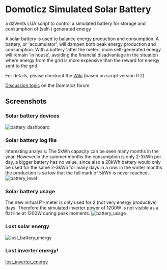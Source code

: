 # Domoticz Simulated Solar Battery
a dzVents LUA script to control a simulated battery for storage and consumption of (self-) generated energy

A solar battery is used to balance energy production and consumption. A battery, or 'accumulator', will dampen both peak energy production and consumption. With a battery 'after the meter', more self-generated energy will remain 'in house', avoiding the financial disadvantage in the situation where energy from the grid is more expensive than the reward for energy sent to the grid.

For details, please checkout the [Wiki](https://github.com/jakenl/domoticz_solarbattery/wiki/Home) (based on script version 0.2)

[Discussion topic](https://www.domoticz.com/forum/viewtopic.php?f=61&t=19971&sid=d140c22fef203ab0d38f86dcb2d26c16) on the Domoticz forum

## Screenshots
### Solar battery devices
![battery_dashboard](https://user-images.githubusercontent.com/16058266/115231644-16467200-a116-11eb-863b-c5eb4ff9d6e5.PNG)

### Solar battery log file
Interesting analysis: The 5kWh capacity can be seen many months in the year. However,in the summer months the consumption is only 2-3kWh per day, a bigger battery has no value, since also a 20kWh battery would only be used for the same 2-3kWh for many days in a row. in the winter months the production is so low that the full mark of 5kWh is never reached.
![battery_level](https://user-images.githubusercontent.com/16058266/115231700-265e5180-a116-11eb-926a-1cd0f1709aca.PNG)

### Solar battery usage
The new virtual P1-meter is only used for 2 (not very energy productive) days. Therefore the simulated inverter power of 1200W is not visible as a flat line at 1200W during peak moments. 
![battery_usage](https://user-images.githubusercontent.com/16058266/115231744-35dd9a80-a116-11eb-8764-0c65a344c932.PNG)

### Lost solar energy
![lost_battery_energy](https://user-images.githubusercontent.com/16058266/115231770-3f670280-a116-11eb-9ea4-c61a68578cea.PNG)

### Lost inverter energy!
[lost_inverter_energy](https://user-images.githubusercontent.com/16058266/115231843-5574c300-a116-11eb-93da-4e219b7e4561.PNG)
